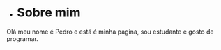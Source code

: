 - # Sobre mim
 Olá meu nome é Pedro e está é minha pagina, sou estudante e gosto de programar.

<!---
Obscure777/Obscure777 is a ✨ special ✨ repository because its `README.md` (this file) appears on your GitHub profile.
You can click the Preview link to take a look at your changes.
--->
